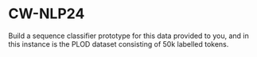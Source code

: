 # CW-NLP24
Build a sequence classifier prototype for this data provided to you, and in this instance  is the PLOD dataset consisting of 50k labelled tokens.
